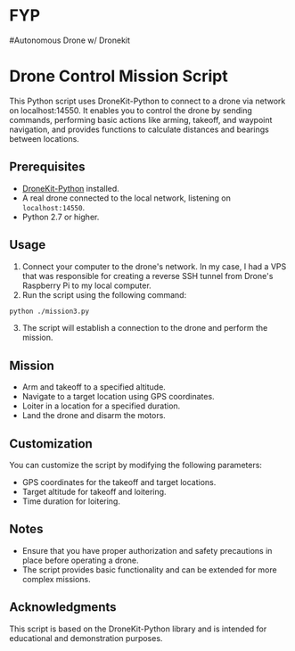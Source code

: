 # FYP
#Autonomous Drone w/ Dronekit

# Drone Control Mission Script

This Python script uses DroneKit-Python to connect to a drone via network on localhost:14550. It enables you to control the drone by sending commands, performing basic actions like arming, takeoff, and waypoint navigation, and provides functions to calculate distances and bearings between locations.

## Prerequisites

- [DroneKit-Python](https://github.com/dronekit/dronekit-python) installed.
- A real drone connected to the local network, listening on `localhost:14550`.
- Python 2.7 or higher.


## Usage
1. Connect your computer to the drone's network. In my case, I had a VPS that was responsible for creating a reverse SSH tunnel from Drone's Raspberry Pi to my local computer.
2. Run the script using the following command:
```bash
python ./mission3.py
```
3. The script will establish a connection to the drone and perform the mission.

## Mission
- Arm and takeoff to a specified altitude.
- Navigate to a target location using GPS coordinates.
- Loiter in a location for a specified duration.
- Land the drone and disarm the motors.

## Customization
You can customize the script by modifying the following parameters:
- GPS coordinates for the takeoff and target locations.
- Target altitude for takeoff and loitering.
- Time duration for loitering.

## Notes
- Ensure that you have proper authorization and safety precautions in place before operating a drone.
- The script provides basic functionality and can be extended for more complex missions.

## Acknowledgments
This script is based on the DroneKit-Python library and is intended for educational and demonstration purposes.
